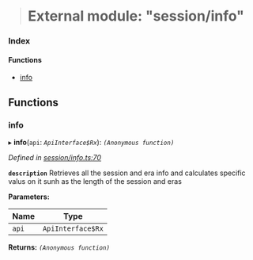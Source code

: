 > # External module: "session/info"

### Index

#### Functions

* [info](_session_info_.md#info)

## Functions

###  info

▸ **info**(`api`: *`ApiInterface$Rx`*): *`(Anonymous function)`*

*Defined in [session/info.ts:70](https://github.com/polkadot-js/api/blob/c47ed58/packages/api-derive/src/session/info.ts#L70)*

**`description`** Retrieves all the session and era info and calculates specific valus on it sunh as the length of the session and eras

**Parameters:**

Name | Type |
------ | ------ |
`api` | `ApiInterface$Rx` |

**Returns:** *`(Anonymous function)`*